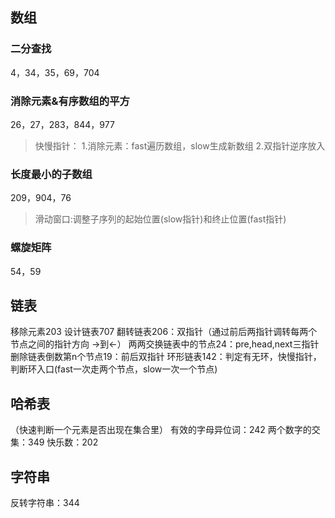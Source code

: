 ## 数组
### 二分查找
4，34，35，69，704
### 消除元素&有序数组的平方
26，27，283，844，977
>快慢指针：
1.消除元素：fast遍历数组，slow生成新数组
2.双指针逆序放入
### 长度最小的子数组
209，904，76
>滑动窗口:调整子序列的起始位置(slow指针)和终止位置(fast指针)
### 螺旋矩阵
54，59

## 链表
移除元素203
设计链表707
翻转链表206：双指针（通过前后两指针调转每两个节点之间的指针方向 ->到<-）
两两交换链表中的节点24：pre,head,next三指针
删除链表倒数第n个节点19：前后双指针
环形链表142：判定有无环，快慢指针，判断环入口(fast一次走两个节点，slow一次一个节点)

## 哈希表
（快速判断一个元素是否出现在集合里）
有效的字母异位词：242
两个数字的交集：349
快乐数：202

## 字符串
反转字符串：344